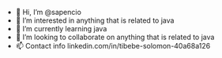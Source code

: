 - 👋 Hi, I’m @sapencio
- 👀 I’m interested in anything that is related to java
- 🌱 I’m currently learning java
- 💞️ I’m looking to collaborate on anything that is related to java
- 📫 Contact info linkedin.com/in/tibebe-solomon-40a68a126

<!---
sapencio/sapencio is a ✨ special ✨ repository because its `README.md` (this file) appears on your GitHub profile.
You can click the Preview link to take a look at your changes.
--->
